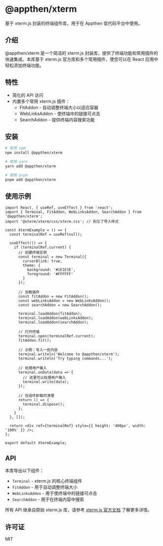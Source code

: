 # @appthen/xterm

基于 xterm.js 封装的终端组件库，用于在 Appthen 低代码平台中使用。

## 介绍

@appthen/xterm 是一个简洁的 xterm.js 封装库，提供了终端功能和常用插件的快速集成。本库基于 xterm.js 官方库和多个常用插件，使您可以在 React 应用中轻松添加终端功能。

## 特性

- 简化的 API 访问
- 内置多个常用 xterm.js 插件：
  - FitAddon - 自动调整终端大小以适应容器
  - WebLinksAddon - 使终端中的链接可点击
  - SearchAddon - 提供终端内容搜索功能

## 安装

```bash
# 使用 npm 
npm install @appthen/xterm

# 使用 yarn
yarn add @appthen/xterm

# 使用 pnpm
pnpm add @appthen/xterm
```

## 使用示例

```tsx
import React, { useRef, useEffect } from 'react';
import { Terminal, FitAddon, WebLinksAddon, SearchAddon } from '@appthen/xterm';
import '@xterm/xterm/css/xterm.css'; // 别忘了导入样式

const XtermExample = () => {
  const terminalRef = useRef(null);
  
  useEffect(() => {
    if (terminalRef.current) {
      // 创建终端实例
      const terminal = new Terminal({
        cursorBlink: true,
        theme: {
          background: '#1E1E1E',
          foreground: '#FFFFFF'
        }
      });
      
      // 加载插件
      const fitAddon = new FitAddon();
      const webLinksAddon = new WebLinksAddon();
      const searchAddon = new SearchAddon();
      
      terminal.loadAddon(fitAddon);
      terminal.loadAddon(webLinksAddon);
      terminal.loadAddon(searchAddon);
      
      // 打开终端
      terminal.open(terminalRef.current);
      fitAddon.fit();
      
      // 示例：写入一些内容
      terminal.writeln('Welcome to @appthen/xterm');
      terminal.writeln('Try typing commands...');
      
      // 处理用户输入
      terminal.onData(data => {
        // 这里可以处理用户输入
        terminal.write(data);
      });
      
      // 在组件卸载时清理
      return () => {
        terminal.dispose();
      };
    }
  }, []);
  
  return <div ref={terminalRef} style={{ height: '400px', width: '100%' }} />;
};

export default XtermExample;
```

## API

本库导出以下组件：

- `Terminal` - xterm.js 的核心终端组件
- `FitAddon` - 用于自动调整终端大小
- `WebLinksAddon` - 用于使终端中的链接可点击
- `SearchAddon` - 用于在终端内容中搜索

所有 API 继承自原始 xterm.js 库，请参考 [xterm.js 官方文档](https://xtermjs.org/docs/) 了解更多详情。

## 许可证

MIT
